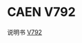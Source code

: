 <!-- V792.md --- 
;; 
;; Description: 
;; Author: Hongyi Wu(吴鸿毅)
;; Email: wuhongyi@qq.com 
;; Created: 四 6月  1 09:44:46 2017 (+0800)
;; Last-Updated: 四 6月  1 09:45:53 2017 (+0800)
;;           By: Hongyi Wu(吴鸿毅)
;;     Update #: 1
;; URL: http://wuhongyi.cn -->

# CAEN V792

说明书 [V792](/pdf/ElectronicsModules/CAEN/v792_rev18.pdf)


<!-- V792.md ends here -->
